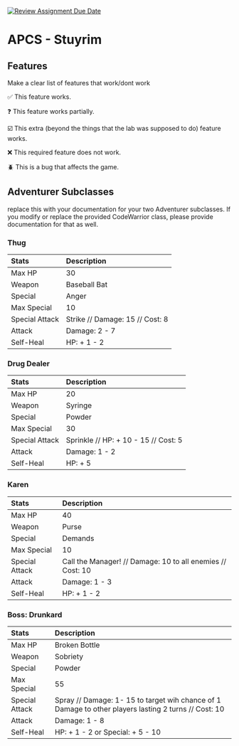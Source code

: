 [![Review Assignment Due Date](https://classroom.github.com/assets/deadline-readme-button-22041afd0340ce965d47ae6ef1cefeee28c7c493a6346c4f15d667ab976d596c.svg)](https://classroom.github.com/a/KprAwj1n)
# APCS - Stuyrim

## Features

Make a clear list of features that work/dont work

:white_check_mark: This feature works.

:question: This feature works partially.

:ballot_box_with_check: This extra (beyond the things that the lab was supposed to do) feature works.

:x: This required feature does not work.

:beetle: This is a bug that affects the game.


## Adventurer Subclasses

replace this with your documentation for your two Adventurer subclasses. If you modify or replace the provided CodeWarrior class, please provide documentation for that as well.

### Thug 
| Stats | Description |
| :---- | :---------- |
| Max HP | 30 |
| Weapon | Baseball Bat |
| Special | Anger |
| Max Special | 10 |
| Special Attack | Strike // Damage: 15 // Cost: 8 |
| Attack | Damage: 2 - 7 |
| Self-Heal | HP: + 1 - 2|


### Drug Dealer 
| Stats | Description |
| :---- | :---------- |
| Max HP | 20 |
| Weapon | Syringe |
| Special | Powder |
| Max Special | 30 |
| Special Attack | Sprinkle // HP: + 10 - 15 // Cost: 5 |
| Attack | Damage: 1 - 2 |
| Self-Heal | HP: + 5 |

### Karen
| Stats | Description |
| :---- | :---------- |
| Max HP | 40 |
| Weapon | Purse |
| Special | Demands |
| Max Special | 10 |
| Special Attack | Call the Manager! // Damage: 10 to all enemies // Cost: 10 |
| Attack | Damage: 1 - 3 |
| Self-Heal | HP: + 1 - 2 |

### Boss: Drunkard
| Stats | Description |
| :---- | :---------- |
| Max HP | Broken Bottle |
| Weapon | Sobriety |
| Special | Powder |
| Max Special | 55 |
| Special Attack | Spray // Damage: 1- 15 to target wih chance of 1 Damage to other players lasting 2 turns // Cost: 10 |
| Attack | Damage: 1 - 8 |
| Self-Heal | HP: + 1 - 2 or Special: + 5 - 10 |
